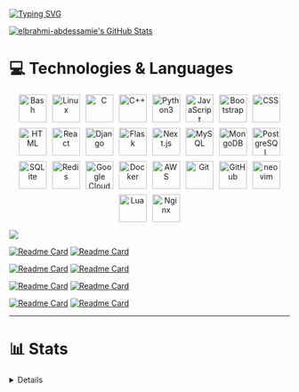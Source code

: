 
<a href="https://git.io/typing-svg"><img src="https://readme-typing-svg.herokuapp.com?font=Old+Standard+TT&weight=100&size=16&letterSpacing=1px&pause=1000&color=2CDDA0&center=true&vCenter=true&width=444&lines=%3Caelbrahm%3E%3A+Wilkommen+alle;It's+indeed+a+great+honor+and+pleasure+;to+welcome+you+all+to+my+profile+%3C%2F%3E" alt="Typing SVG" /></a>


  <a href="https://awesome-github-stats.azurewebsites.net/index.html??cardType=octocat&theme=tokyonight&preferLogin=true&Ring=23DDA9&Title=2CDDA0&Border=3D2C4C7D">    <img  alt="elbrahmi-abdessamie's GitHub Stats" src="https://awesome-github-stats.azurewebsites.net/user-stats/elbrahmi-abdessamie?cardType=octocat&theme=tokyonight&preferLogin=true&Ring=23DDA9&Title=2CDDA0&Border=3D2C4C7D" />  </a>


## 
# :computer: Technologies & Languages

<div align="center">
  <p style="margin: 0; display: flex; flex-wrap: wrap; justify-content: center; gap: 10px;">
    <img src="https://skillicons.dev/icons?i=bash" title="Bash" style="width: 50px;">
    <img src="https://skillicons.dev/icons?i=linux" title="Linux" style="width: 50px;">
    <img src="https://skillicons.dev/icons?i=c" title="C" style="width: 50px;">
    <img src="https://skillicons.dev/icons?i=cpp" title="C++" style="width: 50px;">
    <img src="https://skillicons.dev/icons?i=python" title="Python3" style="width: 50px;">
    <img src="https://skillicons.dev/icons?i=js" title="JavaScript" style="width: 50px;">
    <img src="https://skillicons.dev/icons?i=bootstrap" title="Bootstrap" style="width: 50px;">
    <img src="https://skillicons.dev/icons?i=css" title="CSS" style="width: 50px;">
    <img src="https://skillicons.dev/icons?i=html" title="HTML" style="width: 50px;">
    <img src="https://skillicons.dev/icons?i=react" title="React" style="width: 50px;">
    <img src="https://skillicons.dev/icons?i=django" title="Django" style="width: 50px;">
    <img src="https://skillicons.dev/icons?i=flask" title="Flask" style="width: 50px;">
    <img src="https://skillicons.dev/icons?i=nextjs" title="Next.js" style="width: 50px;">
    <img src="https://skillicons.dev/icons?i=mysql" title="MySQL" style="width: 50px;">
    <img src="https://skillicons.dev/icons?i=mongodb" title="MongoDB" style="width: 50px;">
    <img src="https://skillicons.dev/icons?i=postgres" title="PostgreSQL" style="width: 50px;">
    <img src="https://skillicons.dev/icons?i=sqlite" title="SQLite" style="width: 50px;">
    <img src="https://skillicons.dev/icons?i=redis" title="Redis" style="width: 50px;">
    <img src="https://skillicons.dev/icons?i=gcp" title="Google Cloud" style="width: 50px;">
    <img src="https://skillicons.dev/icons?i=docker" title="Docker" style="width: 50px;">
    <img src="https://skillicons.dev/icons?i=aws" title="AWS" style="width: 50px;">
    <img src="https://skillicons.dev/icons?i=git" title="Git" style="width: 50px;">
    <img src="https://skillicons.dev/icons?i=github" title="GitHub" style="width: 50px;">
    <img src="https://skillicons.dev/icons?i=neovim" title="neovim" style="width: 50px;">
    <img src="https://skillicons.dev/icons?i=lua" title="Lua" style="width: 50px;">
    <img src="https://skillicons.dev/icons?i=nginx" title="Nginx" style="width: 50px;">
  </p>
</div>

![](https://komarev.com/ghpvc/?username=elbrahmi-abdessamie)

[![Readme Card](https://github-readme-stats.vercel.app/api/pin/?username=elbrahmi-abdessamie&repo=mini_shell&theme=tokyonight)](https://github.com/elbrahmi-abdessamie/mini_shell) [![Readme Card](https://github-readme-stats.vercel.app/api/pin/?username=elbrahmi-abdessamie&repo=Dining_Philosophers&theme=tokyonight)](https://github.com/elbrahmi-abdessamie/Dining_Philosophers)

[![Readme Card](https://github-readme-stats.vercel.app/api/pin/?username=elbrahmi-abdessamie&repo=miniRT&theme=tokyonight)](https://github.com/elbrahmi-abdessamie/FT_IRC) [![Readme Card](https://github-readme-stats.vercel.app/api/pin/?username=elbrahmi-abdessamie&repo=FT_IRC&theme=tokyonight)](https://github.com/elbrahmi-abdessamie/FT_IRC)

 [![Readme Card](https://github-readme-stats.vercel.app/api/pin/?username=elbrahmi-abdessamie&repo=PPFD&theme=tokyonight)](https://github.com/elbrahmi-abdessamie/PPFD) [![Readme Card](https://github-readme-stats.vercel.app/api/pin/?username=elbrahmi-abdessamie&repo=nobel_prize_1901_2023&theme=tokyonight)](https://github.com/elbrahmi-abdessamie/nobel_prize_1901_2023) 

[![Readme Card](https://github-readme-stats.vercel.app/api/pin/?username=elbrahmi-abdessamie&repo=Dice-game-statistics&theme=tokyonight)](https://github.com/elbrahmi-abdessamie/Dice-game-statistics) [![Readme Card](https://github-readme-stats.vercel.app/api/pin/?username=elbrahmi-abdessamie&repo=inception&theme=tokyonight)](https://github.com/elbrahmi-abdessamie/inception)
<hr>

# 📊 Stats
<details>
<!--     <summary style="font-weight: bold; font-size: 1.75em"><span>📊 My Stat</span><span style="font-size: 0.5em; font-style: italic;"> (Expand Skills)</span></summary> -->
  <br>
  <img src="https://github-readme-activity-graph.vercel.app/graph?username=elbrahmi-abdessamie&radius=16&bg_color=20232a&area=true&order=5&theme=tokyonight" height="auto" width="100%" alt="activity-graph graph"  />
<br>
   <p align="left">
  <img width="43%" src="https://awesome-github-stats.azurewebsites.net/user-stats/elbrahmi-abdessamie?cardType=level&theme=tokyonight" />
  <img width="48%" src="https://github-readme-streak-stats.herokuapp.com/?user=elbrahmi-abdessamie&theme=tokyonight" />
</p>
  <br>
     <p align="center">
      <img width=370 align="center" src="https://github-readme-stats.vercel.app/api/top-langs/?username=elbrahmi-abdessamie&theme=tokyonight&langs_count=12&layout=compact&hide_border=false&size_weight=0.5&count_weight=0.5" />
     </p>


<hr>
